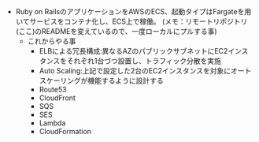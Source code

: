 - Ruby on RailsのアプリケーションをAWSのECS、起動タイプはFargateを用いてサービスをコンテナ化し、ECS上で稼働。
(メモ：リモートリポジトリ(ここ)のREADMEを変えているので、一度ローカルにプルする事)
  - これからやる事
    - ELBによる冗長構成:異なるAZのパブリックサブネットにEC2インスタンスをそれぞれ1台づつ設置し、トラフィック分散を実施
    - Auto Scaling:上記で設定した2台のEC2インスタンスを対象にオートスケーリングが機能するように設計する
    - Route53
    - CloudFront
    - SQS
    - SES
    - Lambda
    - CloudFormation
